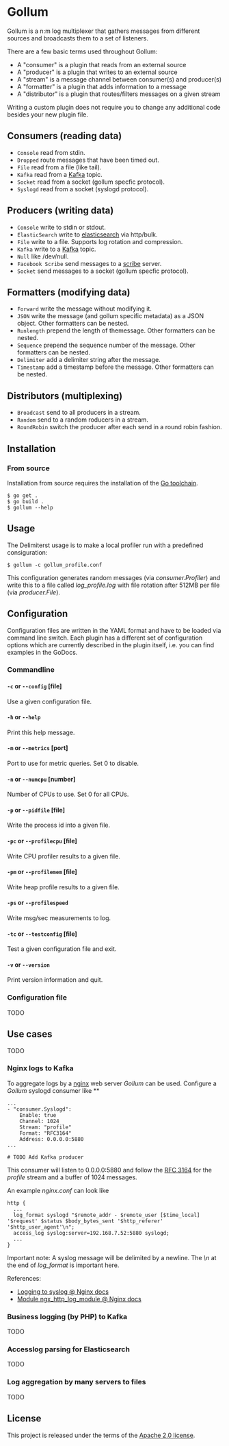 # Gollum

Gollum is a n:m log multiplexer that gathers messages from different sources and broadcasts them to a set of listeners.

There are a few basic terms used throughout Gollum:

* A "consumer" is a plugin that reads from an external source
* A "producer" is a plugin that writes to an external source
* A "stream" is a message channel between consumer(s) and producer(s)
* A "formatter" is a plugin that adds information to a message
* A "distributor" is a plugin that routes/filters messages on a given stream

Writing a custom plugin does not require you to change any additional code besides your new plugin file.

## Consumers (reading data)

* `Console` read from stdin.
* `Dropped` route messages that have been timed out.
* `File` read from a file (like tail).
* `Kafka` read from a [Kafka](http://kafka.apache.org/) topic.
* `Socket` read from a socket (gollum specfic protocol).
* `Syslogd` read from a socket (syslogd protocol).

## Producers (writing data)

* `Console` write to stdin or stdout.
* `ElasticSearch` write to [elasticsearch](http://www.elasticsearch.org/) via http/bulk.
* `File` write to a file. Supports log rotation and compression.
* `Kafka` write to a [Kafka](http://kafka.apache.org/) topic.
* `Null` like /dev/null.
* `Facebook Scribe` send messages to a [scribe](https://github.com/facebookarchive/scribe) server.
* `Socket` send messages to a socket (gollum specfic protocol).

## Formatters (modifying data)

* `Forward` write the message without modifying it.
* `JSON` write the message (and gollum specific metadata) as a JSON object. Other formatters can be nested.
* `Runlength` prepend the length of themessage. Other formatters can be nested.
* `Sequence` prepend the sequence number of the message. Other formatters can be nested.
* `Delimiter` add a delimiter string after the message.
* `Timestamp` add a timestamp before the message. Other formatters can be nested.

## Distributors (multiplexing)

* `Broadcast` send to all producers in a stream.
* `Random` send to a random roducers in a stream.
* `RoundRobin` switch the producer after each send in a round robin fashion.

## Installation

### From source

Installation from source requires the installation of the [Go toolchain](http://golang.org/).

```
$ go get .
$ go build .
$ gollum --help
```

## Usage

The Delimiterst usage is to make a local profiler run with a predefined consiguration:

```
$ gollum -c gollum_profile.conf
```

This configuration generates random messages (via *consumer.Profiler*) and write this to a file called *log_profile.log* with file rotation after 512MB per file (via *producer.File*).

## Configuration

Configuration files are written in the YAML format and have to be loaded via command line switch.
Each plugin has a different set of configuration options which are currently described in the plugin itself, i.e. you can find examples in the GoDocs.

### Commandline

#### `-c` or `--config` [file]

Use a given configuration file.

#### `-h` or `--help`

Print this help message.

#### `-m` or `--metrics` [port]

Port to use for metric queries. Set 0 to disable.

#### `-n` or `--numcpu` [number]

Number of CPUs to use. Set 0 for all CPUs.

#### `-p` or `--pidfile` [file]

Write the process id into a given file.

#### `-pc` or `--profilecpu` [file]

Write CPU profiler results to a given file.

#### `-pm` or `--profilemem` [file]

Write heap profile results to a given file.

#### `-ps` or `--profilespeed`

Write msg/sec measurements to log.

#### `-tc` or `--testconfig` [file]

Test a given configuration file and exit.

#### `-v` or `--version`

Print version information and quit.

### Configuration file

TODO

## Use cases

TODO

### Nginx logs to Kafka

To aggregate logs by a [nginx](http://nginx.org/) web server *Gollum* can be used.
Configure a *Gollum* syslogd consumer like **

```
...
- "consumer.Syslogd":
    Enable: true
    Channel: 1024
    Stream: "profile"
    Format: "RFC3164"
    Address: 0.0.0.0:5880
...

# TODO Add Kafka producer
```
This consumer will listen to 0.0.0.0:5880 and follow the [RFC 3164](http://tools.ietf.org/html/rfc3164) for the *profile* stream and a buffer of 1024 messages.

An example *nginx.conf* can look like
```
http {
  ...
  log_format syslogd "$remote_addr - $remote_user [$time_local] '$request' $status $body_bytes_sent '$http_referer' '$http_user_agent'\n";
  access_log syslog:server=192.168.7.52:5880 syslogd;
  ...
}
```
Important note: A syslog message will be delimited by a newline. The *\n* at the end of *log_format* is important here.

References:
* [Logging to syslog @ Nginx docs](http://nginx.org/en/docs/syslog.html)
* [Module ngx_http_log_module @ Nginx docs](http://nginx.org/en/docs/http/ngx_http_log_module.html)

### Business logging (by PHP) to Kafka

TODO

### Accesslog parsing for Elasticsearch

TODO

### Log aggregation by many servers to files

TODO

## License

This project is released under the terms of the [Apache 2.0 license](http://www.apache.org/licenses/LICENSE-2.0).
